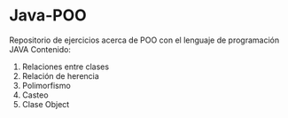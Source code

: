 # Java-POO
Repositorio de ejercicios acerca de POO con el lenguaje de programación JAVA
Contenido:
1. Relaciones entre clases
2. Relación de herencia
3. Polimorfismo
4. Casteo
5. Clase Object

